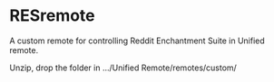 # RESremote

A custom remote for controlling Reddit Enchantment Suite in Unified remote.

Unzip, drop the folder in .../Unified Remote/remotes/custom/
